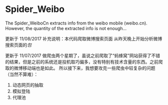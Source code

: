 # Spider_Weibo
The Spider_WeiboCn extracts info from the weibo mobile (weibo.cn). However, the quantity of the extracted info is not enough...

更新于 11/08/2017
补充说明：本代码爬取微博搜索页面
从昨天晚上开始分析微博搜索页面的*包*

更新于 11/07/2017
做爬虫两个星期了，虽说之前爬取了“蚂蜂窝”网站获得了不错的结果，但是之前的系统还是投机取巧偏多，没有特别有技术含量的东西。之前爬取的微博移动端也是如此。
所以接下来，我想要攻克一些爬虫中较复杂的问题（当然不算难）：
1. 动态网页的抽取
2. 模拟登陆
3. 代理池
